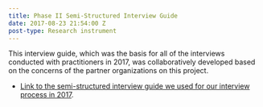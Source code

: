 ```yaml
---
title: Phase II Semi-Structured Interview Guide
date: 2017-08-23 21:54:00 Z
post-type: Research instrument
---
```


This interview guide, which was the basis for all of the interviews conducted with practitioners in 2017, was collaboratively developed based on the concerns of the partner organizations on this project. 

* [Link to the semi-structured interview guide we used for our interview process in 2017](/uploads/interview-guide-II.pdf).
